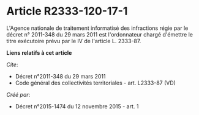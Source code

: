 # Article R2333-120-17-1

L'Agence nationale de traitement informatisé des infractions régie par le décret n° 2011-348 du 29 mars 2011 est
l'ordonnateur chargé d'émettre le titre exécutoire prévu par le IV de l'article L. 2333-87.

**Liens relatifs à cet article**

_Cite_:

  - Décret n°2011-348 du 29 mars 2011
  - Code général des collectivités territoriales - art. L2333-87 (VD)

_Créé par_:

  - Décret n°2015-1474 du 12 novembre 2015 - art. 1
